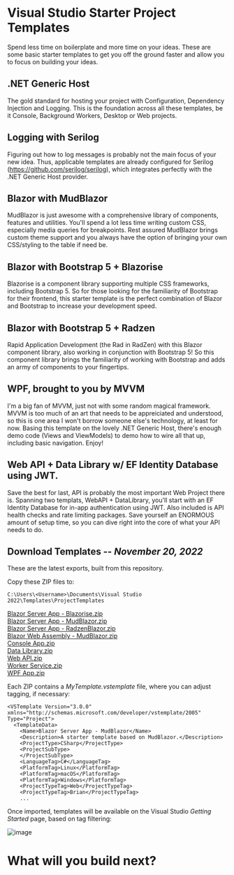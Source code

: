 # Visual Studio Starter Project Templates
Spend less time on boilerplate and more time on your ideas.  These are some basic starter templates to get you off the ground faster and allow you to focus on building your ideas.

## .NET Generic Host
The gold standard for hosting your project with Configuration, Dependency Injection and Logging.  This is the foundation across all these templates, be it Console, Background Workers, Desktop or Web projects.

## Logging with Serilog
Figuring out how to log messages is probably not the main focus of your new idea.  Thus, applicable templates are already configured for Serilog (https://github.com/serilog/serilog), which integrates perfectly with the .NET Generic Host provider.

## Blazor with MudBlazor
MudBlazor is just awesome with a comprehensive library of components, features and utilities.  You'll spend a lot less time writing custom CSS, especially media queries for breakpoints.  Rest assured MudBlazor brings custom theme support and you always have the option of bringing your own CSS/styling to the table if need be.

## Blazor with Bootstrap 5 + Blazorise
Blazorise is a component library supporting multiple CSS frameworks, including Bootstrap 5.  So for those looking for the familiarity of Bootstrap for their frontend, this starter template is the perfect combination of Blazor and Bootstrap to increase your development speed.

## Blazor with Bootstrap 5 + Radzen
Rapid Application Development (the Rad in RadZen) with this Blazor component library, also working in conjunction with Bootstrap 5!  So this component library brings the familiarity of working with Bootstrap and adds an army of components to your fingertips.

## WPF, brought to you by MVVM
I'm a big fan of MVVM, just not with some random magical framework.  MVVM is too much of an art that needs to be appreiciated and understood, so this is one area I won't borrow someone else's technology, at least for now.  Basing this template on the lovely .NET Generic Host, there's enough demo code (Views and ViewModels) to demo how to wire all that up, including basic navigation.  Enjoy!

## Web API + Data Library w/ EF Identity Database using JWT.
Save the best for last, API is probably the most important Web Project there is. Spanning two templats, WebAPI + DataLibrary, you'll start with an EF Identity Database for in-app authentication using JWT. Also included is API health checks and rate limiting packages. Save yourself an ENORMOUS amount of setup time, so you can dive right into the core of what your API needs to do.

## Download Templates -- *November 20, 2022*
These are the latest exports, built from this repository.

Copy these ZIP files to:
```
C:\Users\<Username>\Documents\Visual Studio 2022\Templates\ProjectTemplates
```
[Blazor Server App - Blazorise.zip](https://github.com/CodeFontana/CSharpProjectTemplates/files/10053194/Blazor.Server.App.-.Blazorise.zip)  
[Blazor Server App - MudBlazor.zip](https://github.com/CodeFontana/CSharpProjectTemplates/files/10053195/Blazor.Server.App.-.MudBlazor.zip)  
[Blazor Server App - RadzenBlazor.zip](https://github.com/CodeFontana/CSharpProjectTemplates/files/10053196/Blazor.Server.App.-.RadzenBlazor.zip)  
[Blazor Web Assembly - MudBlazor.zip](https://github.com/CodeFontana/CSharpProjectTemplates/files/10053197/Blazor.Web.Assembly.-.MudBlazor.zip)  
[Console App.zip](https://github.com/CodeFontana/CSharpProjectTemplates/files/10053198/Console.App.zip)  
[Data Library.zip](https://github.com/CodeFontana/CSharpProjectTemplates/files/10053199/Data.Library.zip)  
[Web API.zip](https://github.com/CodeFontana/CSharpProjectTemplates/files/10053200/Web.API.zip)  
[Worker Service.zip](https://github.com/CodeFontana/CSharpProjectTemplates/files/10053201/Worker.Service.zip)  
[WPF App.zip](https://github.com/CodeFontana/CSharpProjectTemplates/files/10053202/WPF.App.zip)  

Each ZIP contains a _MyTemplate.vstemplate_ file, where you can adjust tagging, if necessary:
```
<VSTemplate Version="3.0.0" xmlns="http://schemas.microsoft.com/developer/vstemplate/2005" Type="Project">
  <TemplateData>
    <Name>Blazor Server App - MudBlazor</Name>
    <Description>A starter template based on MudBlazor.</Description>
    <ProjectType>CSharp</ProjectType>
    <ProjectSubType>
    </ProjectSubType>
	<LanguageTag>C#</LanguageTag>
	<PlatformTag>Linux</PlatformTag>
	<PlatformTag>macOS</PlatformTag>
	<PlatformTag>Windows</PlatformTag>
	<ProjectTypeTag>Web</ProjectTypeTag>
	<ProjectTypeTag>Brian</ProjectTypeTag>
	...
```

Once imported, templates will be available on the Visual Studio _Getting Started_ page, based on tag filtering:

![image](https://user-images.githubusercontent.com/41308769/179374861-9ba2dfe3-5d24-4f47-a8ca-3f1d1571ceb4.png)
  
  
# What will you build next?
